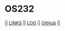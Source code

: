 # OS232
|| [LINKS](LINKS/) || [LOG](TXT/mylog.txt) || [GitHub](https://github.com/inezh-a/os232/) ||
